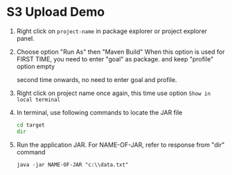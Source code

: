 # S3 Upload Demo

1. Right click on `project-name` in package explorer or project explorer panel.
2. Choose option "Run As" then "Maven Build"
    When this option is used for FIRST TIME, you need to enter "goal" as
    package. and keep "profile" option empty

    second time onwards, no need to enter goal and profile.
3. Right click on project name once again, this time use option `Show in local terminal` 

4. In terminal, use following commands to locate the JAR file

    ```cmd
    cd target
    dir
    ```

5.  Run the application JAR. For NAME-OF-JAR, refer to response from "dir" command

    ```
    java -jar NAME-OF-JAR "c:\\data.txt"
    ```

